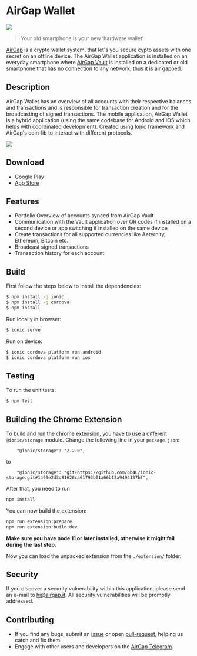 # AirGap Wallet

<p align="left">
    <img src="./banner.png" />
</p>

> Your old smartphone is your new ‘hardware wallet’

[AirGap](https://airgap.it) is a crypto wallet system, that let's you secure cypto assets with one secret on an offline device. The AirGap Wallet application is installed on an everyday smartphone where [AirGap Vault](https://github.com/airgap-it/airgap-vault) is installed on a dedicated or old smartphone that has no connection to any network, thus it is air gapped.

## Description

AirGap Wallet has an overview of all accounts with their respective balances and transactions and is responsible for transaction creation and for the broadcasting of signed transactions. The mobile application, AirGap Wallet is a hybrid application (using the same codebase for Android and iOS which helps with coordinated development). Created using Ionic framework and AirGap's coin-lib to interact with different protocols.

<p align="left">
    <img src="./devices.png" />
</p>

## Download

- [Google Play](https://play.google.com/store/apps/details?id=it.airgap.wallet)
- [App Store](https://itunes.apple.com/us/app/airgap-wallet/id1420996542?l=de&ls=1&mt=8)

## Features

- Portfolio Overview of accounts synced from AirGap Vault
- Communication with the Vault application over QR codes if installed on a second device or app switching if installed on the same device
- Create transactions for all supported currencies like Aeternity, Ethereum, Bitcoin etc.
- Broadcast signed transactions
- Transaction history for each account

## Build

First follow the steps below to install the dependencies:

```bash
$ npm install -g ionic
$ npm install -g cordova
$ npm install
```

Run locally in browser:

```bash
$ ionic serve
```

Run on device:

```bash
$ ionic cordova platform run android
$ ionic cordova platform run ios
```

## Testing

To run the unit tests:

```bash
$ npm test
```

## Building the Chrome Extension

To build and run the chrome extension, you have to use a different `@ionic/storage` module. Change the following line in your `package.json`:

```
    "@ionic/storage": "2.2.0",
```

to

```
    "@ionic/storage": "git+https://github.com/bb4L/ionic-storage.git#1499e2d3d81626ca61793b01a66b12a9494137bf",
```

After that, you need to run

```bash
npm install
```

You can now build the extension:

```bash
npm run extension:prepare
npm run extension:build:dev
```

**Make sure you have node 11 or later installed, otherwise it might fail during the last step.**

Now you can load the unpacked extension from the `./extension/` folder.

## Security

If you discover a security vulnerability within this application, please send an e-mail to hi@airgap.it. All security vulnerabilities will be promptly addressed.

## Contributing

- If you find any bugs, submit an [issue](../../issues) or open [pull-request](../../pulls), helping us catch and fix them.
- Engage with other users and developers on the [AirGap Telegram](https://t.me/AirGap).
